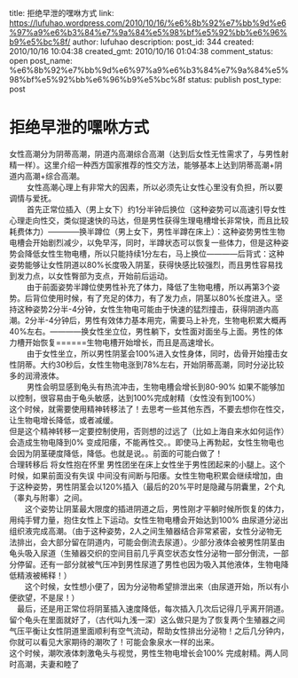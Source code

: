 title: 拒绝早泄的嘿咻方式
link: https://lufuhao.wordpress.com/2010/10/16/%e6%8b%92%e7%bb%9d%e6%97%a9%e6%b3%84%e7%9a%84%e5%98%bf%e5%92%bb%e6%96%b9%e5%bc%8f/
author: lufuhao
description: 
post_id: 344
created: 2010/10/16 10:04:38
created_gmt: 2010/10/16 01:04:38
comment_status: open
post_name: %e6%8b%92%e7%bb%9d%e6%97%a9%e6%b3%84%e7%9a%84%e5%98%bf%e5%92%bb%e6%96%b9%e5%bc%8f
status: publish
post_type: post

# 拒绝早泄的嘿咻方式

女性高潮分为阴蒂高潮，阴道内高潮综合高潮（达到后女性无性需求了，与男性射精一样）。这里介绍一种西方国家推荐的性交方法，能够基本上达到阴蒂高潮+阴道内高潮+综合高潮。  
        女性高潮心理上有非常大的因素，所以必须先让女性心里没有负担，所以要调情与爱抚。  
        首先正常位插入（男上女下）约1分半钟后换位（这种姿势可以高速引导女性心理走向性交，类似提速快的马达，但是男性获得生理电槽增长非常快，而且比较耗费体力）————换半蹲位（男上女下，男性半蹲在床上）：这种姿势男性生物电槽会开始剧烈减少，以免早泻，同时，半蹲状态可以恢复一些体力，但是这种姿势会降低女性生物电槽，所以只能持续1分左右，马上换位————后背式：这种姿势能够让女性阴道以80%长度吸入阴茎，获得快感比较强烈，而且男性容易找到发力点，以女性臀部为支点，开始前后运动。  
        由于前面姿势半蹲位使男性补充了体力，降低了生物电槽，所以再第3个姿势。后背位使用时候，有了充足的体力，有了发力点，阴茎以80%长度进入。坚持这种姿势2分半-4分钟，女性生物电可能由于快速的猛烈撞击，获得阴道内高潮。2分半-4分钟后，男性有效体力基本用完，需要马上补充，生物电积累大概再40%左右。————换女性坐立位，男性躺下，女性面对面坐与上面。男性的体力槽开始恢复======生物电槽开始增长，而且是高速增长。  
        由于女性坐立，所以男性阴茎会100%进入女性身体，同时，齿骨开始撞击女性阴蒂。大约30秒后，女性生物电涨到78%左右，开始阴蒂高潮，同时分泌比较多的润滑液体。  
        男性会明显感到龟头有热流冲击，生物电槽会增长到80-90% 如果不能够加以控制，很容易由于龟头敏感，达到100%完成射精（女性没有到100%）  
这个时候，就需要使用精神转移法了！去思考一些其他东西，不要去想你在性交，让生物电增长降低，或者减缓。  
但是这个精神转移一定要控制使用，否则想的过远了（比如上海自来水如何运作） 会造成生物电降到0% 变成阳痿，不能再性交。。即使马上再勃起，女性生物电也会因为阴茎硬度降低，降低。也就是说。。前面的可能白做了！  
合理转移后 将女性抱在怀里 男性团坐在床上女性坐于男性团起来的小腿上。这个时候，如果前面没有失误 中间没有间断与阳痿。女性生物电积累会继续增加，由于这种姿势，男性阴茎会以120%插入（最后的20%平时是隐藏与阴囊里，2个丸（睾丸与附睾）之间。  
　　这个姿势让阴茎最大限度的插进阴道之后，男性刚才平躺时候所恢复的体力，用纯手臂力量，抱住女性上下运动。女性生物电槽会开始达到100% 由尿道分泌出组织液完成高潮。（由于这种姿势，2人之间生殖器结合非常紧密，女性分泌物无法排出，会大部分留在阴道内，可能会倒流去尿道）。少部分液体会被男性阴茎由龟头吸入尿道（生殖器交织的空间目前几乎真空状态女性分泌物一部分倒流，一部分停留。还有一部分就被气压冲到男性尿道了男性也因为吸入其他液体，生物电降低精液被稀释！）  
　　这个时候，女性想小便了，因为分泌物希望排泄出来（由尿道开始，所以有小便欲望，不是尿！）  
　最后，还是用正常位将阴茎插入速度降低，每次插入几次后记得几乎离开阴道。留个龟头在里面就好了，（古代叫九浅一深）这么做只是为了恢复两个生殖器之间气压平衡让女性阴道里面顺利有空气流动，帮助女性排出分泌物！之后几分钟内，你就可以看见大家期待的潮吹了！可能会象泉水一样的出来。  
这个时候，潮吹液体刺激龟头与视觉，男性生物电增长会100% 完成射精。两人同时高潮，夫妻和睦了